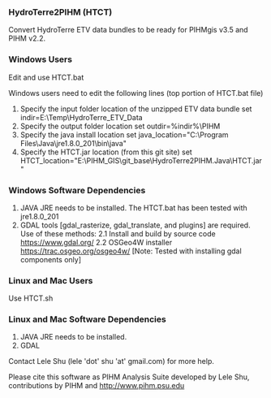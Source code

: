 ### HydroTerre2PIHM (HTCT) 
Convert HydroTerre ETV data bundles to be ready for PIHMgis v3.5 and PIHM v2.2.

### Windows Users
Edit and use HTCT.bat

Windows users need to edit the following lines (top portion of HTCT.bat file)
1. Specify the input folder location of the unzipped ETV data bundle    set indir=E:\Temp\HydroTerre_ETV_Data
2. Specify the output folder location                                   set outdir=%indir%\PIHM
3. Specify the java install location                                    set java_location="C:\Program Files\Java\jre1.8.0_201\bin\java"
4. Specify the HTCT.jar location (from this git site)                   set HTCT_location="E:\PIHM_GIS\git_base\HydroTerre2PIHM.Java\HTCT.jar"

### Windows Software Dependencies
1. JAVA JRE needs to be installed. The HTCT.bat has been tested with jre1.8.0_201
2. GDAL tools [gdal_rasterize, gdal_translate, and plugins] are required. Use of these methods:
2.1 Install and build by source code https://www.gdal.org/
2.2 OSGeo4W installer https://trac.osgeo.org/osgeo4w/ [Note: Tested with installing gdal components only]

### Linux and Mac Users
Use HTCT.sh

### Linux and Mac Software Dependencies
1. JAVA JRE needs to be installed.
2. GDAL

Contact Lele Shu (lele 'dot' shu 'at' gmail.com) for more help.

Please cite this software as PIHM Analysis Suite developed by Lele Shu, contributions by PIHM and http://www.pihm.psu.edu
